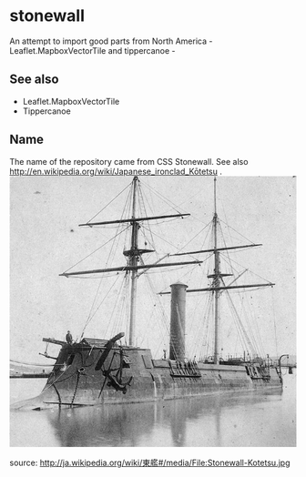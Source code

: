 # stonewall
An attempt to import good parts from North America - Leaflet.MapboxVectorTile and tippercanoe - 

## See also
- Leaflet.MapboxVectorTile 
- Tippercanoe 

## Name
The name of the repository came from CSS Stonewall. See also http://en.wikipedia.org/wiki/Japanese_ironclad_Kōtetsu . 
![CSS Stonewall](./Stonewall-Kotetsu.jpg)

source: http://ja.wikipedia.org/wiki/東艦#/media/File:Stonewall-Kotetsu.jpg
